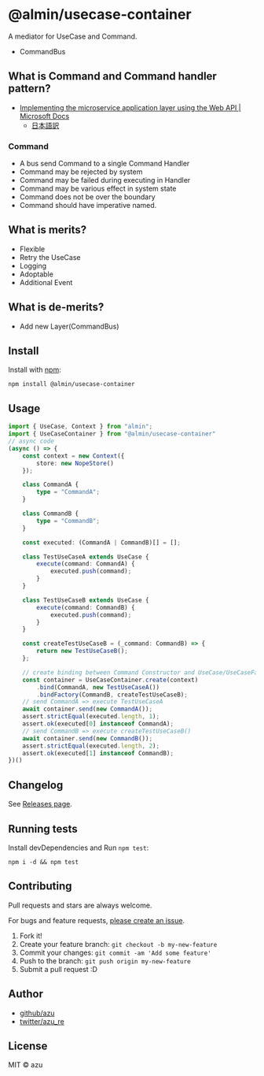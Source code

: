 # @almin/usecase-container

A mediator for UseCase and Command.

- CommandBus

## What is Command and Command handler pattern?

- [Implementing the microservice application layer using the Web API | Microsoft Docs](https://docs.microsoft.com/en-us/dotnet/standard/microservices-architecture/microservice-ddd-cqrs-patterns/microservice-application-layer-implementation-web-api "Implementing the microservice application layer using the Web API | Microsoft Docs")
    - [日本語訳](https://docs.microsoft.com/ja-jp/dotnet/standard/microservices-architecture/microservice-ddd-cqrs-patterns/microservice-application-layer-implementation-web-api "Web API を使用したマイクロサービス アプリケーション レイヤーの実装 | Microsoft Docs")

### Command

- A bus send Command to a single Command Handler
- Command may be rejected by system
- Command may be failed during executing in Handler
- Command may be various effect in system state
- Command does not be over the boundary
- Command should have imperative named.

## What is merits?

- Flexible
- Retry the UseCase
- Logging
- Adoptable
- Additional Event

## What is de-merits?

- Add new Layer(CommandBus)

## Install

Install with [npm](https://www.npmjs.com/):

    npm install @almin/usecase-container

## Usage

```ts
import { UseCase, Context } from "almin";
import { UseCaseContainer } from "@almin/usecase-container"
// async code
(async () => {
    const context = new Context({
        store: new NopeStore()
    });

    class CommandA {
        type = "CommandA";
    }

    class CommandB {
        type = "CommandB";
    }

    const executed: (CommandA | CommandB)[] = [];

    class TestUseCaseA extends UseCase {
        execute(command: CommandA) {
            executed.push(command);
        }
    }

    class TestUseCaseB extends UseCase {
        execute(command: CommandB) {
            executed.push(command);
        }
    }

    const createTestUseCaseB = (_command: CommandB) => {
        return new TestUseCaseB();
    };

    // create binding between Command Constructor and UseCase/UseCaseFactory.
    const container = UseCaseContainer.create(context)
        .bind(CommandA, new TestUseCaseA())
        .bindFactory(CommandB, createTestUseCaseB);
    // send CommandA => execute TestUseCaseA
    await container.send(new CommandA());
    assert.strictEqual(executed.length, 1);
    assert.ok(executed[0] instanceof CommandA);
    // send CommandB => execute createTestUseCaseB()
    await container.send(new CommandB());
    assert.strictEqual(executed.length, 2);
    assert.ok(executed[1] instanceof CommandB);
})()
```

## Changelog

See [Releases page](https://github.com/almin/almin/releases).

## Running tests

Install devDependencies and Run `npm test`:

    npm i -d && npm test

## Contributing

Pull requests and stars are always welcome.

For bugs and feature requests, [please create an issue](https://github.com/almin/almin/issues).

1. Fork it!
2. Create your feature branch: `git checkout -b my-new-feature`
3. Commit your changes: `git commit -am 'Add some feature'`
4. Push to the branch: `git push origin my-new-feature`
5. Submit a pull request :D

## Author

- [github/azu](https://github.com/azu)
- [twitter/azu_re](https://twitter.com/azu_re)

## License

MIT © azu
